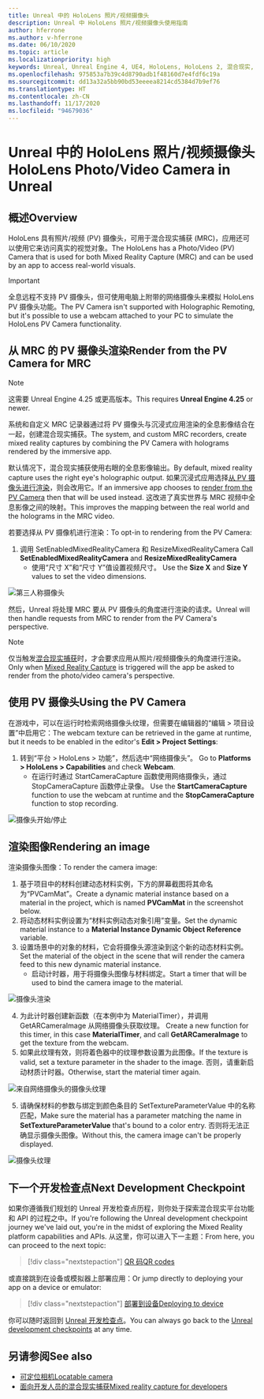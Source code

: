 ```yaml
---
title: Unreal 中的 HoloLens 照片/视频摄像头
description: Unreal 中 HoloLens 照片/视频摄像头使用指南
author: hferrone
ms.author: v-hferrone
ms.date: 06/10/2020
ms.topic: article
ms.localizationpriority: high
keywords: Unreal, Unreal Engine 4, UE4, HoloLens, HoloLens 2, 混合现实, 开发, 功能, 文档, 指南, 全息影像, 摄像头, PV 摄像头, MRC, 混合现实头戴显示设备, windows 混合现实头戴显示设备, 虚拟现实头戴显示设备
ms.openlocfilehash: 975853a7b39c4d8790adb1f48160d7e4fdf6c19a
ms.sourcegitcommit: dd13a32a5bb90bd53eeeea8214cd5384d7b9ef76
ms.translationtype: HT
ms.contentlocale: zh-CN
ms.lasthandoff: 11/17/2020
ms.locfileid: "94679036"
---
```

# <a name="hololens-photovideo-camera-in-unreal"></a><span data-ttu-id="cb37e-104">Unreal 中的 HoloLens 照片/视频摄像头</span><span class="sxs-lookup"><span data-stu-id="cb37e-104">HoloLens Photo/Video Camera in Unreal</span></span>

## <a name="overview"></a><span data-ttu-id="cb37e-105">概述</span><span class="sxs-lookup"><span data-stu-id="cb37e-105">Overview</span></span>

<span data-ttu-id="cb37e-106">HoloLens 具有照片/视频 (PV) 摄像头，可用于混合现实捕获 (MRC)，应用还可以使用它来访问真实的视觉对象。</span><span class="sxs-lookup"><span data-stu-id="cb37e-106">The HoloLens has a Photo/Video (PV) Camera that is used for both Mixed Reality Capture (MRC) and can be used by an app to access real-world visuals.</span></span> 

> [!IMPORTANT]
> <span data-ttu-id="cb37e-107">全息远程不支持 PV 摄像头，但可使用电脑上附带的网络摄像头来模拟 HoloLens PV 摄像头功能。</span><span class="sxs-lookup"><span data-stu-id="cb37e-107">The PV Camera isn't supported with Holographic Remoting, but it's possible to use a webcam attached to your PC to simulate the HoloLens PV Camera functionality.</span></span>

## <a name="render-from-the-pv-camera-for-mrc"></a><span data-ttu-id="cb37e-108">从 MRC 的 PV 摄像头渲染</span><span class="sxs-lookup"><span data-stu-id="cb37e-108">Render from the PV Camera for MRC</span></span>

> [!NOTE]
> <span data-ttu-id="cb37e-109">这需要 Unreal Engine 4.25 或更高版本。</span><span class="sxs-lookup"><span data-stu-id="cb37e-109">This requires **Unreal Engine 4.25** or newer.</span></span>

<span data-ttu-id="cb37e-110">系统和自定义 MRC 记录器通过将 PV 摄像头与沉浸式应用渲染的全息影像结合在一起，创建混合现实捕获。</span><span class="sxs-lookup"><span data-stu-id="cb37e-110">The system, and custom MRC recorders, create mixed reality captures by combining the PV Camera with holograms rendered by the immersive app.</span></span>

<span data-ttu-id="cb37e-111">默认情况下，混合现实捕获使用右眼的全息影像输出。</span><span class="sxs-lookup"><span data-stu-id="cb37e-111">By default, mixed reality capture uses the right eye's holographic output.</span></span> <span data-ttu-id="cb37e-112">如果沉浸式应用选择[从 PV 摄像头进行渲染](../platform-capabilities-and-apis/mixed-reality-capture-for-developers.md#render-from-the-pv-camera-opt-in)，则会改用它。</span><span class="sxs-lookup"><span data-stu-id="cb37e-112">If an immersive app chooses to [render from the PV Camera](../platform-capabilities-and-apis/mixed-reality-capture-for-developers.md#render-from-the-pv-camera-opt-in) then that will be used instead.</span></span> <span data-ttu-id="cb37e-113">这改进了真实世界与 MRC 视频中全息影像之间的映射。</span><span class="sxs-lookup"><span data-stu-id="cb37e-113">This improves the mapping between the real world and the holograms in the MRC video.</span></span>

<span data-ttu-id="cb37e-114">若要选择从 PV 摄像机进行渲染：</span><span class="sxs-lookup"><span data-stu-id="cb37e-114">To opt-in to rendering from the PV Camera:</span></span>

1. <span data-ttu-id="cb37e-115">调用 SetEnabledMixedRealityCamera 和 ResizeMixedRealityCamera </span><span class="sxs-lookup"><span data-stu-id="cb37e-115">Call **SetEnabledMixedRealityCamera** and **ResizeMixedRealityCamera**</span></span>
    * <span data-ttu-id="cb37e-116">使用“尺寸 X”和“尺寸 Y”值设置视频尺寸。 </span><span class="sxs-lookup"><span data-stu-id="cb37e-116">Use the **Size X** and **Size Y** values to set the video dimensions.</span></span>

![第三人称摄像头](../platform-capabilities-and-apis/images/unreal-camera-3rd.PNG)

<span data-ttu-id="cb37e-118">然后，Unreal 将处理 MRC 要从 PV 摄像头的角度进行渲染的请求。</span><span class="sxs-lookup"><span data-stu-id="cb37e-118">Unreal will then handle requests from MRC to render from the PV Camera's perspective.</span></span>

> [!NOTE]
> <span data-ttu-id="cb37e-119">仅当触发[混合现实捕获](../../mixed-reality-capture.md)时，才会要求应用从照片/视频摄像头的角度进行渲染。</span><span class="sxs-lookup"><span data-stu-id="cb37e-119">Only when [Mixed Reality Capture](../../mixed-reality-capture.md) is triggered will the app be asked to render from the photo/video camera's perspective.</span></span>

## <a name="using-the-pv-camera"></a><span data-ttu-id="cb37e-120">使用 PV 摄像头</span><span class="sxs-lookup"><span data-stu-id="cb37e-120">Using the PV Camera</span></span>

<span data-ttu-id="cb37e-121">在游戏中，可以在运行时检索网络摄像头纹理，但需要在编辑器的“编辑 > 项目设置”中启用它：</span><span class="sxs-lookup"><span data-stu-id="cb37e-121">The webcam texture can be retrieved in the game at runtime, but it needs to be enabled in the editor's **Edit > Project Settings**:</span></span>
1. <span data-ttu-id="cb37e-122">转到“平台 > HoloLens > 功能”，然后选中“网络摄像头”。 </span><span class="sxs-lookup"><span data-stu-id="cb37e-122">Go to **Platforms > HoloLens > Capabilities** and check **Webcam**.</span></span>
    * <span data-ttu-id="cb37e-123">在运行时通过 StartCameraCapture 函数使用网络摄像头，通过 StopCameraCapture 函数停止录像。 </span><span class="sxs-lookup"><span data-stu-id="cb37e-123">Use the **StartCameraCapture** function to use the webcam at runtime and the **StopCameraCapture** function to stop recording.</span></span>

![摄像头开始/停止](images/unreal-camera-startstop.PNG)

## <a name="rendering-an-image"></a><span data-ttu-id="cb37e-125">渲染图像</span><span class="sxs-lookup"><span data-stu-id="cb37e-125">Rendering an image</span></span>
<span data-ttu-id="cb37e-126">渲染摄像头图像：</span><span class="sxs-lookup"><span data-stu-id="cb37e-126">To render the camera image:</span></span>
1. <span data-ttu-id="cb37e-127">基于项目中的材料创建动态材料实例，下方的屏幕截图将其命名为“PVCamMat”。</span><span class="sxs-lookup"><span data-stu-id="cb37e-127">Create a dynamic material instance based on a material in the project, which is named **PVCamMat** in the screenshot below.</span></span>  
2. <span data-ttu-id="cb37e-128">将动态材料实例设置为“材料实例动态对象引用”变量。</span><span class="sxs-lookup"><span data-stu-id="cb37e-128">Set the dynamic material instance to a **Material Instance Dynamic Object Reference** variable.</span></span>  
3. <span data-ttu-id="cb37e-129">设置场景中的对象的材料，它会将摄像头源渲染到这个新的动态材料实例。</span><span class="sxs-lookup"><span data-stu-id="cb37e-129">Set the material of the object in the scene that will render the camera feed to this new dynamic material instance.</span></span>
    * <span data-ttu-id="cb37e-130">启动计时器，用于将摄像头图像与材料绑定。</span><span class="sxs-lookup"><span data-stu-id="cb37e-130">Start a timer that will be used to bind the camera image to the material.</span></span>

![摄像头渲染](images/unreal-camera-render.PNG)

4. <span data-ttu-id="cb37e-132">为此计时器创建新函数（在本例中为 MaterialTimer），并调用 GetARCameraImage 从网络摄像头获取纹理。 </span><span class="sxs-lookup"><span data-stu-id="cb37e-132">Create a new function for this timer, in this case **MaterialTimer**, and call **GetARCameraImage** to get the texture from the webcam.</span></span>  
5. <span data-ttu-id="cb37e-133">如果此纹理有效，则将着色器中的纹理参数设置为此图像。</span><span class="sxs-lookup"><span data-stu-id="cb37e-133">If the texture is valid, set a texture parameter in the shader to the image.</span></span>  <span data-ttu-id="cb37e-134">否则，请重新启动材质计时器。</span><span class="sxs-lookup"><span data-stu-id="cb37e-134">Otherwise, start the material timer again.</span></span>

![来自网络摄像头的摄像头纹理](images/unreal-camera-texture.PNG)

5. <span data-ttu-id="cb37e-136">请确保材料的参数与绑定到颜色条目的 SetTextureParameterValue 中的名称匹配，</span><span class="sxs-lookup"><span data-stu-id="cb37e-136">Make sure the material has a parameter matching the name in **SetTextureParameterValue** that's bound to a color entry.</span></span> <span data-ttu-id="cb37e-137">否则将无法正确显示摄像头图像。</span><span class="sxs-lookup"><span data-stu-id="cb37e-137">Without this, the camera image can't be properly displayed.</span></span>

![摄像头纹理](images/unreal-camera-material.PNG)

## <a name="next-development-checkpoint"></a><span data-ttu-id="cb37e-139">下一个开发检查点</span><span class="sxs-lookup"><span data-stu-id="cb37e-139">Next Development Checkpoint</span></span>

<span data-ttu-id="cb37e-140">如果你遵循我们规划的 Unreal 开发检查点历程，则你处于探索混合现实平台功能和 API 的过程之中。</span><span class="sxs-lookup"><span data-stu-id="cb37e-140">If you're following the Unreal development checkpoint journey we've laid out, you're in the midst of exploring the Mixed Reality platform capabilities and APIs.</span></span> <span data-ttu-id="cb37e-141">从这里，你可以进入下一主题：</span><span class="sxs-lookup"><span data-stu-id="cb37e-141">From here, you can proceed to the next topic:</span></span>

> [!div class="nextstepaction"]
> [<span data-ttu-id="cb37e-142">QR 码</span><span class="sxs-lookup"><span data-stu-id="cb37e-142">QR codes</span></span>](unreal-qr-codes.md)

<span data-ttu-id="cb37e-143">或直接跳到在设备或模拟器上部署应用：</span><span class="sxs-lookup"><span data-stu-id="cb37e-143">Or jump directly to deploying your app on a device or emulator:</span></span>

> [!div class="nextstepaction"]
> [<span data-ttu-id="cb37e-144">部署到设备</span><span class="sxs-lookup"><span data-stu-id="cb37e-144">Deploying to device</span></span>](unreal-deploying.md)

<span data-ttu-id="cb37e-145">你可以随时返回到 [Unreal 开发检查点](unreal-development-overview.md#3-platform-capabilities-and-apis)。</span><span class="sxs-lookup"><span data-stu-id="cb37e-145">You can always go back to the [Unreal development checkpoints](unreal-development-overview.md#3-platform-capabilities-and-apis) at any time.</span></span>

## <a name="see-also"></a><span data-ttu-id="cb37e-146">另请参阅</span><span class="sxs-lookup"><span data-stu-id="cb37e-146">See also</span></span>
* [<span data-ttu-id="cb37e-147">可定位相机</span><span class="sxs-lookup"><span data-stu-id="cb37e-147">Locatable camera</span></span>](../platform-capabilities-and-apis/locatable-camera.md)
* [<span data-ttu-id="cb37e-148">面向开发人员的混合现实捕获</span><span class="sxs-lookup"><span data-stu-id="cb37e-148">Mixed reality capture for developers</span></span>](../platform-capabilities-and-apis/mixed-reality-capture-for-developers.md)
